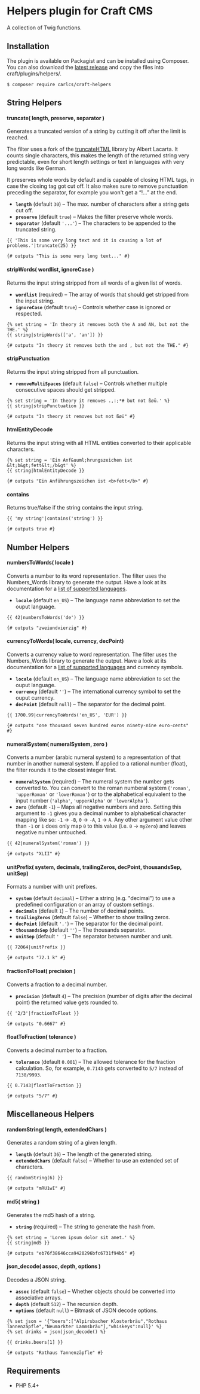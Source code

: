 # Helpers plugin for Craft CMS

A collection of Twig functions.

## Installation

The plugin is available on Packagist and can be installed using Composer. You can also download the [latest release][1] and copy the files into craft/plugins/helpers/.

```
$ composer require carlcs/craft-helpers
```

  [1]: https://github.com/carlcs/craft-helpers/releases/latest

## String Helpers

#### truncate( length, preserve, separator )

Generates a truncated version of a string by cutting it off after the limit is reached.

The filter uses a fork of the [truncateHTML][2] library by Albert Lacarta. It counts single characters, this makes the length of the returned string very predictable, even for short length settings or text in languages with very long words like German.

It preserves whole words by default and is capable of closing HTML tags, in case the closing tag got cut off. It also makes sure to remove punctuation preceding the separator, for example you won't get a “!...” at the end.

- **`length`** (default `30`) – The max. number of characters after a string gets cut off.
- **`preserve`** (default `true`) – Makes the filter preserve whole words.
- **`separator`** (default `'...'`) – The characters to be appended to the truncated string.

```twig
{{ 'This is some very long text and it is causing a lot of problems.'|truncate(25) }}

{# outputs "This is some very long text..." #}
```

  [2]: https://github.com/carlcs/truncateHTML

#### stripWords( wordlist, ignoreCase )

Returns the input string stripped from all words of a given list of words.

- **`wordlist`** (required) – The array of words that should get stripped from the input string.
- **`ignoreCase`** (default `true`) – Controls whether case is ignored or respected.

```twig
{% set string = 'In theory it removes both the A and AN, but not the THE.' %}
{{ string|stripWords(['a', 'an']) }}

{# outputs "In theory it removes both the and , but not the THE." #}
```

#### stripPunctuation

Returns the input string stripped from all punctuation.

- **`removeMultiSpaces`** (default `false`) – Controls whether multiple consecutive spaces should get stripped.

```twig
{% set string = 'In theory it removes .,:;*# but not ßøü.' %}
{{ string|stripPunctuation }}

{# outputs "In theory it removes but not ßøü" #}
```

#### htmlEntityDecode

Returns the input string with all HTML entities converted to their applicable characters.

```twig
{% set string = 'Ein Anf&uuml;hrungszeichen ist &lt;b&gt;fett&lt;/b&gt' %}
{{ string|htmlEntityDecode }}

{# outputs "Ein Anführungszeichen ist <b>fett</b>" #}
```

#### contains

Returns true/false if the string contains the input string.

```twig
{{ 'my string'|contains('string') }}

{# outputs true #}
```

## Number Helpers

#### numbersToWords( locale )

Converts a number to its word representation. The filter uses the Numbers_Words library to generate the output. Have a look at its documentation for a [list of supported languages][5].

- **`locale`** (default `en_US`) – The language name abbreviation to set the ouput language.

```twig
{{ 42|numbersToWords('de') }}

{# outputs "zweiundvierzig" #}
```

#### currencyToWords( locale, currency, decPoint)

Converts a currency value to word representation. The filter uses the Numbers_Words library to generate the output. Have a look at its documentation for a [list of supported languages][5] and currency symbols.

- **`locale`** (default `en_US`) – The language name abbreviation to set the ouput language.
- **`currency`** (default `''`) – The international currency symbol to set the ouput currency.
- **`decPoint`** (default `null`) – The separator for the decimal point.

```twig
{{ 1700.99|currencyToWords('en_US', 'EUR') }}

{# outputs "one thousand seven hundred euros ninety-nine euro-cents" #}
```

  [5]: https://github.com/pear/Numbers_Words

#### numeralSystem( numeralSystem, zero )

Converts a number (arabic numeral system) to a representation of that number in another numeral system. If applied to a rational number (float), the filter rounds it to the closest integer first.

- **`numeralSystem`** (required) – The numeral system the number gets converted to. You can convert to the roman numberal system (`'roman'`, `'upperRoman'` or `'lowerRoman'`) or to the alphabetical equivalent to the input number (`'alpha'`, `'upperAlpha'` or `'lowerAlpha'`).
- **`zero`** (default `-1`) – Maps all negative numbers and zero. Setting this argument to `-1` gives you a decimal number to alphabetical character mapping like so: `-1` → `-B`, `0` → `-A`, `1` → `A`. Any other argument value other than `-1` or `1` does only map `0` to this value (i.e. `0` → `myZero`) and leaves negative number untouched.

```twig
{{ 42|numeralSystem('roman') }}

{# outputs "XLII" #}
```

#### unitPrefix( system, decimals, trailingZeros, decPoint, thousandsSep, unitSep)

Formats a number with unit prefixes.

- **`system`** (default `decimal`) – Either a string (e.g. "decimal") to use a predefined configuration or an array of custom settings.
- **`decimals`** (default `1`) – The number of decimal points.
- **`trailingZeros`** (default `false`) – Whether to show trailing zeros.
- **`decPoint`** (default `'.'`) – The separator for the decimal point.
- **`thousandsSep`** (default `''`) – The thousands separator.
- **`unitSep`** (default `' '`) – The separator between number and unit.

```twig
{{ 72064|unitPrefix }}

{# outputs "72.1 k" #}
```

#### fractionToFloat( precision )

Converts a fraction to a decimal number.

- **`precision`** (default `4`) – The precision (number of digits after the decimal point) the returned value gets rounded to.

```twig
{{ '2/3'|fractionToFloat }}

{# outputs "0.6667" #}
```

#### floatToFraction( tolerance )

Converts a decimal number to a fraction.

- **`tolerance`** (default `0.001`) – The allowed tolerance for the fraction calculation. So, for example, `0.7143` gets converted to `5/7` instead of `7138/9993`.

```twig
{{ 0.7143|floatToFraction }}

{# outputs "5/7" #}
```

## Miscellaneous Helpers

#### randomString( length, extendedChars )

Generates a random string of a given length.

- **`length`** (default `36`) – The length of the generated string.
- **`extendedChars`** (default `false`) – Whether to use an extended set of characters.

```twig
{{ randomString(6) }}

{# outputs "mRU1wI" #}
```

#### md5( string )

Generates the md5 hash of a string.

- **`string`** (required) – The string to generate the hash from.

```twig
{% set string = 'Lorem ipsum dolor sit amet.' %}
{{ string|md5 }}

{# outputs "eb76f38646cca9420296bfc6731f94b5" #}
```

#### json_decode( assoc, depth, options )

Decodes a JSON string.

- **`assoc`** (default `false`) – Whether objects should be converted into associative arrays.
- **`depth`** (default `512`) – The recursion depth.
- **`options`** (default `null`) – Bitmask of JSON decode options.

```twig
{% set json = '{"beers":["Alpirsbacher Klosterbräu","Rothaus Tannenzäpfle","Neumarkter Lammsbräu"],"whiskeys":null}' %}
{% set drinks = json|json_decode() %}

{{ drinks.beers[1] }}

{# outputs "Rothaus Tannenzäpfle" #}
```

## Requirements

- PHP 5.4+
